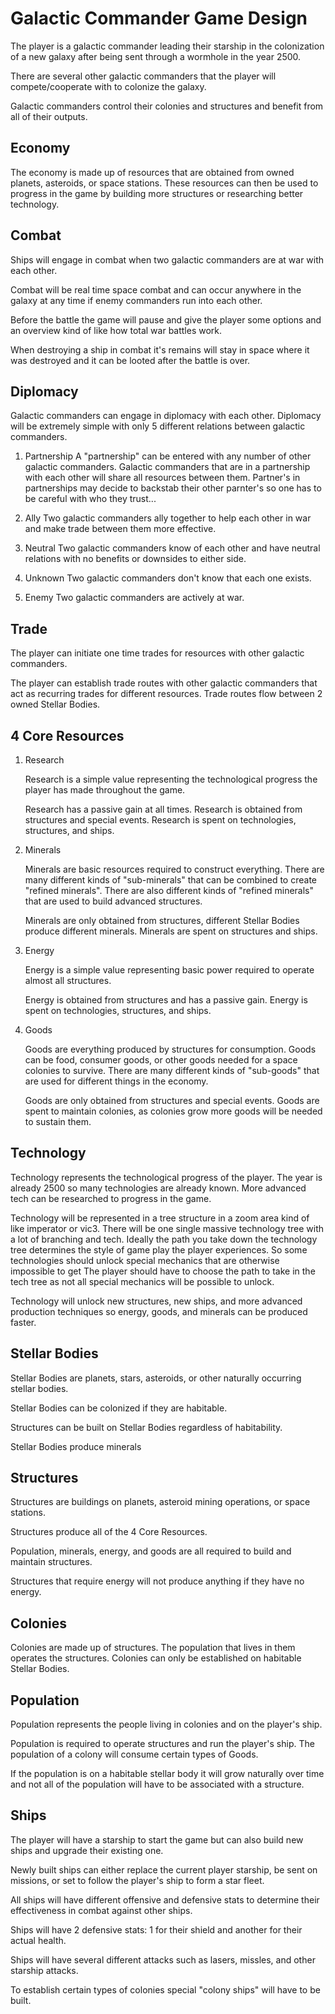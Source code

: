 # Galactic Commander Game Design

The player is a galactic commander leading their starship in the colonization of a new galaxy after being sent through a wormhole in the year 2500.

There are several other galactic commanders that the player will compete/cooperate with to colonize the galaxy.

Galactic commanders control their colonies and structures and benefit from all of their outputs.

## Economy

The economy is made up of resources that are obtained from owned planets, asteroids, or space stations.
These resources can then be used to progress in the game by building more structures or researching better technology.

## Combat

Ships will engage in combat when two galactic commanders are at war with each other.

Combat will be real time space combat and can occur anywhere in the galaxy at any time if enemy commanders run into each other.

Before the battle the game will pause and give the player some options and an overview kind of like how total war battles work.

When destroying a ship in combat it's remains will stay in space where it was destroyed and it can be looted after the battle is over.

## Diplomacy

Galactic commanders can engage in diplomacy with each other.
Diplomacy will be extremely simple with only 5 different relations between galactic commanders.

1. Partnership
	A "partnership" can be entered with any number of other galactic commanders.
	Galactic commanders that are in a partnership with each other will share all resources between them.
	Partner's in partnerships may decide to backstab their other parnter's so one has to be careful with who they trust...

2. Ally
	Two galactic commanders ally together to help each other in war and make trade between them more effective.

3. Neutral
	Two galactic commanders know of each other and have neutral relations with no benefits or downsides to either side.

4. Unknown
	Two galactic commanders don't know that each one exists.

5. Enemy
	Two galactic commanders are actively at war.


## Trade

The player can initiate one time trades for resources with other galactic commanders.

The player can establish trade routes with other galactic commanders that act as recurring trades for different resources. Trade routes flow between 2 owned Stellar Bodies.

## 4 Core Resources

1. Research

	Research is a simple value representing the technological progress the player has made throughout the game.

	Research has a passive gain at all times.
	Research is obtained from structures and special events.
	Research is spent on technologies, structures, and ships.

2. Minerals

	Minerals are basic resources required to construct everything.
	There are many different kinds of "sub-minerals" that can be combined to create "refined minerals".
	There are also different kinds of "refined minerals" that are used to build advanced structures.

	Minerals are only obtained from structures, different Stellar Bodies produce different minerals.
	Minerals are spent on structures and ships.


3. Energy

	Energy is a simple value representing basic power required to operate almost all structures.

	Energy is obtained from structures and has a passive gain.
	Energy is spent on technologies, structures, and ships.

4. Goods

	Goods are everything produced by structures for consumption.
	Goods can be food, consumer goods, or other goods needed for a space colonies to survive.
	There are many different kinds of "sub-goods" that are used for different things in the economy.

	Goods are only obtained from structures and special events.
	Goods are spent to maintain colonies, as colonies grow more goods will be needed to sustain them.



## Technology

Technology represents the technological progress of the player. The year is already 2500 so many technologies are already known.
More advanced tech can be researched to progress in the game.

Technology will be represented in a tree structure in a zoom area kind of like imperator or vic3.
There will be one single massive technology tree with a lot of branching and tech.
Ideally the path you take down the technology tree determines the style of game play the player experiences.
So some technologies should unlock special mechanics that are otherwise impossible to get
The player should have to choose the path to take in the tech tree as not all special mechanics will be possible to unlock.

Technology will unlock new structures, new ships, and more advanced production techniques so energy, goods, and minerals can be produced faster.

## Stellar Bodies

Stellar Bodies are planets, stars, asteroids, or other naturally occurring stellar bodies.

Stellar Bodies can be colonized if they are habitable. 

Structures can be built on Stellar Bodies regardless of habitability.

Stellar Bodies produce minerals

## Structures

Structures are buildings on planets, asteroid mining operations, or space stations.

Structures produce all of the 4 Core Resources.

Population, minerals, energy, and goods are all required to build and maintain structures.

Structures that require energy will not produce anything if they have no energy.

## Colonies

Colonies are made up of structures. The population that lives in them operates the structures.
Colonies can only be established on habitable Stellar Bodies.

## Population

Population represents the people living in colonies and on the player's ship.

Population is required to operate structures and run the player's ship.
The population of a colony will consume certain types of Goods.

If the population is on a habitable stellar body it will grow naturally over time and not all of the population will have to be associated with a structure.

## Ships

The player will have a starship to start the game but can also build new ships and upgrade their existing one.

Newly built ships can either replace the current player starship, be sent on missions, or set to follow the player's ship to form a star fleet.

All ships will have different offensive and defensive stats to determine their effectiveness in combat against other ships.

Ships will have 2 defensive stats: 1 for their shield and another for their actual health.

Ships will have several different attacks such as lasers, missles, and other starship attacks.

To establish certain types of colonies special "colony ships" will have to be built.